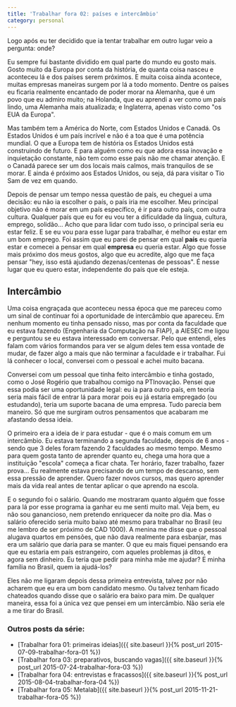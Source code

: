 ```yaml
---
title: 'Trabalhar fora 02: países e intercâmbio'
category: personal
---
```


Logo após eu ter decidido que ia tentar trabalhar em outro lugar veio a pergunta: onde?

Eu sempre fui bastante dividido em qual parte do mundo eu gosto mais. Gosto muito da Europa por conta da história, de quanta coisa nasceu e aconteceu lá e dos países serem próximos. E muita coisa ainda acontece, muitas empresas maneiras surgem por lá a todo momento. Dentre os países eu ficaria realmente encantado de poder morar na Alemanha, que é um povo que eu admiro muito; na Holanda, que eu aprendi a ver como um país lindo, uma Alemanha mais atualizada; e Inglaterra, apenas visto como "os EUA da Europa".

Mas também tem a América do Norte, com Estados Unidos e Canadá. Os Estados Unidos é um país incrível e não é a toa que é uma potência mundial. O que a Europa tem de história os Estados Unidos está construindo de futuro. E para alguém como eu que adora essa inovação e inquietação constante, não tem como esse país não me chamar atenção. E o Canadá parece ser um dos locais mais calmos, mais tranquilos de se morar. E ainda é próximo aos Estados Unidos, ou seja, dá para visitar o Tio Sam de vez em quando.

Depois de pensar um tempo nessa questão de país, eu cheguei a uma decisão: eu não ia escolher o país, o país iria me escolher. Meu principal objetivo não é morar em um país específico, é ir para outro país, com outra cultura. Qualquer país que eu for eu vou ter a dificuldade da língua, cultura, emprego, solidão... Acho que para lidar com tudo isso, o principal seria eu estar feliz. E se eu vou para esse lugar para trabalhar, é melhor eu estar em um bom emprego. Foi assim que eu parei de pensar em qual __país__ eu queria estar e comecei a pensar em qual __empresa__ eu queria estar. Algo que fosse mais próximo dos meus gostos, algo que eu acredite, algo que me faça pensar "hey, isso está ajudando dezenas/centenas de pessoas". É nesse lugar que eu quero estar, independente do país que ele esteja.

## Intercâmbio

Uma coisa engraçada que aconteceu nessa época que me pareceu como um sinal de continuar foi a oportunidade de intercâmbio que apareceu. Em nenhum momento eu tinha pensado nisso, mas por conta da faculdade que eu estava fazendo (Engenharia da Computação na FIAP), a AIESEC me ligou e perguntou se eu estava interessado em conversar. Pelo que entendi, eles falam com vários formandos para ver se algum deles tem essa vontade de mudar, de fazer algo a mais que não terminar a faculdade e ir trabalhar. Fui lá conhecer o local, conversei com o pessoal e achei muito bacana.

Conversei com um pessoal que tinha feito intercâmbio e tinha gostado, como o José Rogério que trabalhou comigo na PTInovação. Pensei que essa podia ser uma oportunidade legal: eu ia para outro país, em teoria seria mais fácil de entrar lá para morar pois eu já estaria empregado (ou estudando), teria um suporte bacana de uma empresa. Tudo parecia bem maneiro. Só que me surgiram outros pensamentos que acabaram me afastando dessa ideia.

O primeiro era a ideia de ir para estudar - que é o mais comum em um intercâmbio. Eu estava terminando a segunda faculdade, depois de 6 anos - sendo que 3 deles foram fazendo 2 faculdades ao mesmo tempo. Mesmo para quem gosta tanto de aprender quanto eu, chega uma hora que a instituição "escola" começa a ficar chata. Ter horário, fazer trabalho, fazer prova... Eu realmente estava precisando de um tempo de descanso, sem essa pressão de aprender. Quero fazer novos cursos, mas quero aprender mais da vida real antes de tentar aplicar o que aprendo na escola.

E o segundo foi o salário. Quando me mostraram quanto alguém que fosse para lá por esse programa ia ganhar eu me senti muito mal. Veja bem, eu não sou ganancioso, nem pretendo enriquecer da noite pro dia. Mas o salário oferecido seria muito baixo até mesmo para trabalhar no Brasil (eu me lembro de ser próximo de CAD 1000). A menina me disse que o pessoal alugava quartos em pensões, que não dava realmente para esbanjar, mas era um salário que daria para se manter. O que eu mais fiquei pensando era que eu estaria em país estrangeiro, com aqueles problemas já ditos, e agora sem dinheiro. Eu teria que pedir para minha mãe me ajudar? E minha família no Brasil, quem ia ajudá-los?

Eles não me ligaram depois dessa primeira entrevista, talvez por não acharem que eu era um bom candidato mesmo. Ou talvez tenham ficado chateados quando disse que o salário era baixo para mim. De qualquer maneira, essa foi a única vez que pensei em um intercâmbio. Não seria ele a me tirar do Brasil.

### Outros posts da série:
* [Trabalhar fora 01: primeiras ideias]({{ site.baseurl }}{% post_url 2015-07-09-trabalhar-fora-01 %})
* [Trabalhar fora 03: preparativos, buscando vagas]({{ site.baseurl }}{% post_url 2015-07-24-trabalhar-fora-03 %})
* [Trabalhar fora 04: entrevistas e fracassos]({{ site.baseurl }}{% post_url 2015-08-04-trabalhar-fora-04 %})
* [Trabalhar fora 05: Metalab]({{ site.baseurl }}{% post_url 2015-11-21-trabalhar-fora-05 %})